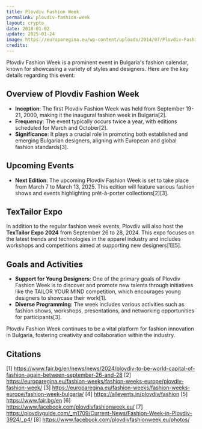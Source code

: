 ```yaml
---
title: Plovdiv Fashion Week
permalink: plovdiv-fashion-week
layout: crypto
date: 2018-01-02
update: 2025-01-24
image: https://europaregina.eu/wp-content/uploads/2014/07/Plovdiv-Fashion-Week.jpg
credits:
---
```


Plovdiv Fashion Week is a prominent event in Bulgaria's fashion calendar, known for showcasing a variety of styles and designers. Here are the key details regarding this event:

## Overview of Plovdiv Fashion Week
- **Inception**: The first Plovdiv Fashion Week was held from September 19-21, 2000, making it the inaugural fashion week in Bulgaria[2].
- **Frequency**: The event typically occurs twice a year, with editions scheduled for March and October[2].
- **Significance**: It plays a crucial role in promoting both established and emerging Bulgarian designers, aligning with European and global fashion standards[3].

## Upcoming Events
- **Next Edition**: The upcoming Plovdiv Fashion Week is set to take place from March 7 to March 13, 2025. This edition will feature various fashion shows and events highlighting prêt-à-porter collections[2][3].

## TexTailor Expo
In addition to the regular fashion week events, Plovdiv will also host the **TexTailor Expo 2024** from September 26 to 28, 2024. This expo focuses on the latest trends and technologies in the apparel industry and includes workshops and competitions aimed at supporting new designers[1][5].

## Goals and Activities
- **Support for Young Designers**: One of the primary goals of Plovdiv Fashion Week is to discover and promote new talents through initiatives like the TAILOR YOUR MIND competition, which encourages young designers to showcase their work[1].
- **Diverse Programming**: The week includes various activities such as fashion shows, workshops, presentations, and networking opportunities for participants[3].

Plovdiv Fashion Week continues to be a vital platform for fashion innovation in Bulgaria, fostering creativity and collaboration within the industry.

## Citations

[1] https://www.fair.bg/en/news/news/2024/plovdiv-to-be-world-capital-of-fashion-again-between-september-26-and-28
[2] https://europaregina.eu/fashion-weeks/fashion-weeks-europe/plovdiv-fashion-week/
[3] https://europaregina.eu/fashion-weeks/fashion-weeks-europe/fashion-week-bulgaria/
[4] https://allevents.in/plovdiv/fashion
[5] https://www.fair.bg/en
[6] https://www.facebook.com/plovdivfashionweek.eu/
[7] https://plovdivguide.com/_m1709/Current-News/Fashion-Week-in-Plovdiv-3924/_p4/
[8] https://www.facebook.com/plovdivfashionweek.eu/photos/
